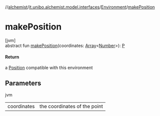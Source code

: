 //[alchemist](../../../index.md)/[it.unibo.alchemist.model.interfaces](../index.md)/[Environment](index.md)/[makePosition](make-position.md)

# makePosition

[jvm]\
abstract fun [makePosition](make-position.md)(coordinates: [Array](https://kotlinlang.org/api/latest/jvm/stdlib/kotlin/-array/index.html)<[Number](https://docs.oracle.com/javase/8/docs/api/java/lang/Number.html)>): [P](../../it.unibo.alchemist.boundary.interfaces/-output-monitor/index.md)

#### Return

a [Position](../-position/index.md) compatible with this environment

## Parameters

jvm

| | |
|---|---|
| coordinates | the coordinates of the point |
